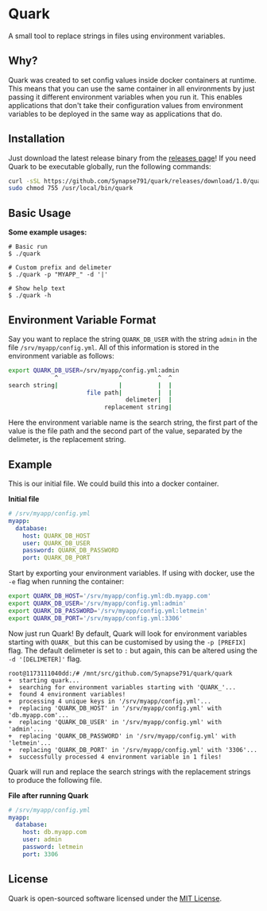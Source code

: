 # Quark

A small tool to replace strings in files using environment variables.

## Why?
Quark was created to set config values inside docker containers at runtime. This means that you can use the same container in all environments by just passing it different environment variables when you run it. This enables applications that don't take their configuration values from environment variables to be deployed in the same way as applications that do.

## Installation
Just download the latest release binary from the [releases page](https://github.com/Synapse791/quark/releases/latest)! If you need Quark to be executable globally, run the following commands:

```sh
curl -sSL https://github.com/Synapse791/quark/releases/download/1.0/quark | sudo tee /usr/local/bin/quark
sudo chmod 755 /usr/local/bin/quark
```

## Basic Usage

**Some example usages:**

```
# Basic run
$ ./quark

# Custom prefix and delimeter
$ ./quark -p "MYAPP_" -d '|'

# Show help text
$ ./quark -h
```

## Environment Variable Format
Say you want to replace the string `QUARK_DB_USER` with the string `admin` in the file `/srv/myapp/config.yml`. All of this information is stored in the environment variable as follows:

```sh
export QUARK_DB_USER=/srv/myapp/config.yml:admin
             ^                 ^          ^  ^
search string|                 |          |  |
                      file path|          |  |
                                 delimeter|  |
                           replacement string|
```

Here the environment variable name is the search string, the first part of the value is the file path and the second part of the value, separated by the delimeter, is the replacement string.

## Example

This is our initial file. We could build this into a docker container.

**Initial file**
```yaml
# /srv/myapp/config.yml
myapp:
  database:
    host: QUARK_DB_HOST
    user: QUARK_DB_USER
    password: QUARK_DB_PASSWORD
    port: QUARK_DB_PORT
```

Start by exporting your environment variables. If using with docker, use the `-e` flag when running the container:

```sh
export QUARK_DB_HOST='/srv/myapp/config.yml:db.myapp.com'
export QUARK_DB_USER='/srv/myapp/config.yml:admin'
export QUARK_DB_PASSWORD='/srv/myapp/config.yml:letmein'
export QUARK_DB_PORT='/srv/myapp/config.yml:3306'
```

Now just run Quark! By default, Quark will look for environment variables starting with `QUARK_` but this can be customised by using the `-p [PREFIX]` flag. The default delimeter is set to `:` but again, this can be altered using the `-d '[DELIMETER]'` flag.

```
root@1173111040dd:/# /mnt/src/github.com/Synapse791/quark/quark
+  starting quark...
+  searching for environment variables starting with 'QUARK_'...
+  found 4 environment variables!
+  processing 4 unique keys in '/srv/myapp/config.yml'...
+  replacing 'QUARK_DB_HOST' in '/srv/myapp/config.yml' with 'db.myapp.com'...
+  replacing 'QUARK_DB_USER' in '/srv/myapp/config.yml' with 'admin'...
+  replacing 'QUARK_DB_PASSWORD' in '/srv/myapp/config.yml' with 'letmein'...
+  replacing 'QUARK_DB_PORT' in '/srv/myapp/config.yml' with '3306'...
+  successfully processed 4 environment variable in 1 files!
```

Quark will run and replace the search strings with the replacement strings to produce the following file.

**File after running Quark**
```yaml
# /srv/myapp/config.yml
myapp:
  database:
    host: db.myapp.com
    user: admin
    password: letmein
    port: 3306
```

## License
Quark is open-sourced software licensed under the [MIT License](https://opensource.org/licenses/MIT).
